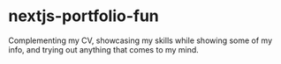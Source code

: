 # nextjs-portfolio-fun
Complementing my CV, showcasing my skills while showing some of my info, and trying out anything that comes to my mind.
